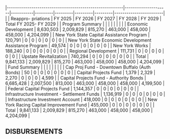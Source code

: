 |---------------------------------------------------------|---------------------|-----------|---------|---------|---------|---------|------------------------|
|                                                         | Reappro-  priations | FY 2025   | FY 2026 | FY 2027 | FY 2028 | FY 2029 | Total FY 2025- FY 2029 |
| Program Summary                                         |                     |           |         |         |         |         |                        |
| Economic Development                                    | 8,630,503           | 2,009,829 | 815,270 | 463,000 | 458,000 | 458,000 | 4,204,099              |
| New York State Capital Assistance Program               | 120,791             | 0         | 0       | 0       | 0       | 0       | 0                      |
| New York State Economic Development Assistance  Program | 49,574              | 0         | 0       | 0       | 0       | 0       | 0                      |
| New York Works                                          | 188,240             | 0         | 0       | 0       | 0       | 0       | 0                      |
| Regional Development                                    | 111,731             | 0         | 0       | 0       | 0       | 0       | 0                      |
| Upstate Revitalization                                  | 740,294             | 0         | 0       | 0       | 0       | 0       | 0                      |
| Total                                                   | 9,841,133           | 2,009,829 | 815,270 | 463,000 | 458,000 | 458,000 | 4,204,099              |
| Fund Summary                                            |                     |           |         |         |         |         |                        |
| Cap Proj Fund - Downtown Buffalo (Auth Bonds)           | 50                  | 0         | 0       | 0       | 0       | 0       | 0                      |
| Capital Projects Fund                                   | 1,379               | 2,329     | 2,270   | 0       | 0       | 0       | 4,599                  |
| Capital Projects Fund - Authority Bonds                 | 6,685,428           | 2,007,500 | 813,000 | 463,000 | 458,000 | 458,000 | 4,199,500              |
| Federal Capital Projects Fund                           | 1,144,357           | 0         | 0       | 0       | 0       | 0       | 0                      |
| Infrastructure Investment - Settlement Funds            | 1,136,919           | 0         | 0       | 0       | 0       | 0       | 0                      |
| Infrastructure Investment Account                       | 418,000             | 0         | 0       | 0       | 0       | 0       | 0                      |
| New York Racing Capital Improvement Fund                | 455,000             | 0         | 0       | 0       | 0       | 0       | 0                      |
| Total                                                   | 9,841,133           | 2,009,829 | 815,270 | 463,000 | 458,000 | 458,000 | 4,204,099              |

## **DISBURSEMENTS**